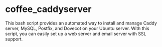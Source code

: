# coffee_caddyserver
This bash script provides an automated way to install and manage Caddy server, MySQL, Postfix, and Dovecot on your Ubuntu server. With this script, you can easily set up a web server and email server with SSL support.
